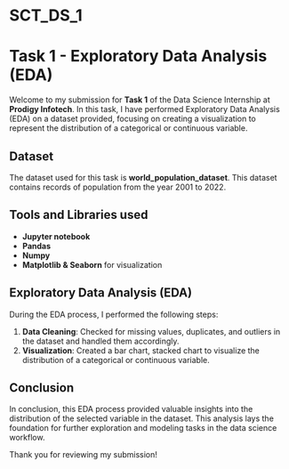 # SCT_DS_1

# Task 1 - Exploratory Data Analysis (EDA)

Welcome to my submission for **Task 1** of the Data Science Internship at **Prodigy Infotech**. In this task, I have performed Exploratory Data Analysis (EDA) on a dataset provided, focusing on creating a visualization to represent the distribution of a categorical or continuous variable.

## Dataset
The dataset used for this task is **world_population_dataset**. This dataset contains records of population from the year 2001 to 2022.

## Tools and Libraries used
- **Jupyter notebook**
- **Pandas**
- **Numpy**
- **Matplotlib & Seaborn** for visualization

## Exploratory Data Analysis (EDA)
During the EDA process, I performed the following steps:

1. **Data Cleaning**: Checked for missing values, duplicates, and outliers in the dataset and handled them accordingly.
2. **Visualization**: Created a bar chart, stacked chart to visualize the distribution of a categorical or continuous variable.

## Conclusion
In conclusion, this EDA process provided valuable insights into the distribution of the selected variable in the dataset. This analysis lays the foundation for further exploration and modeling tasks in the data science workflow.

Thank you for reviewing my submission!
